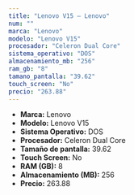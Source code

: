 ```yaml
---
title: "Lenovo V15 — Lenovo"
num: ""
marca: "Lenovo"
modelo: "Lenovo V15"
procesador: "Celeron Dual Core"
sistema_operativo: "DOS"
almacenamiento_mb: "256"
ram_gb: "8"
tamano_pantalla: "39.62"
touch_screen: "No"
precio: "263.88"
---
```

<ul>
<li><strong>Marca:</strong> Lenovo</li>
<li><strong>Modelo:</strong> Lenovo V15</li>
<li><strong>Sistema Operativo:</strong> DOS</li>
<li><strong>Procesador:</strong> Celeron Dual Core </li>
<li><strong>Tamaño de pantalla:</strong> 39.62</li>
<li><strong>Touch Screen:</strong> No</li>
<li><strong>RAM (GB):</strong> 8</li>
<li><strong>Almacenamiento (MB):</strong> 256</li>
<li><strong>Precio:</strong> 263.88</li>
</ul>